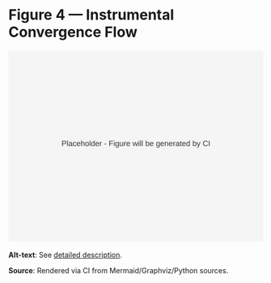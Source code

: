 # Figure 4 — Instrumental Convergence Flow

![Figure 4](../figs/svg/figure4.svg)

**Alt-text**: See [detailed description](../figs/alt/fig04_convergence_alt.md).

**Source**: Rendered via CI from Mermaid/Graphviz/Python sources.
